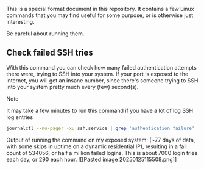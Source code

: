 This is a special format document in this repository.
It contains a few Linux commands that you may find useful for some purpose, or is otherwise just interesting.

Be careful about running them.


Check failed SSH tries
---
With this command you can check how many failed authentication attempts there were, trying to SSH into your system. If your port is exposed to the internet, you will get an insane number, since there's someone trying to SSH into your system pretty much every (few) second(s).
> [!NOTE]
> It may take a few minutes to run this command if you have a lot of log SSH log entries

```bash
journalctl --no-pager -xu ssh.service | grep 'authentication failure' | wc -l
```
Output of running the command on my exposed system: (~77 days of data, with some skips in uptime on a dynamic residential IP), resulting in a fail count of 534056, or half a million failed logins. This is about 7000 login tries each day, or 290 each hour.
![[Pasted image 20250125115508.png]]
